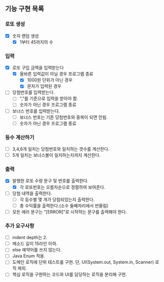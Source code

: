 ## 기능 구현 목록

### 로또 생성
- [X] 숫자 랜덤 생성
  - [X] 1부터 45까지의 수
  
### 입력
- [X] 로또 구입 금액을 입력받는다
  - [X] 올바른 입력값이 아닐 경우 프로그램 종료
    - [X] 1000원 단위가 아닌 경우  
    - [X] 문자가 입력된 경우
- [ ] 당첨번호를 입력받는다.
  - [ ] ","를 기준으로 입력을 받아야 함.
  - [ ] 숫자가 아닌 경우 프로그램 종료
- [ ] 보너스 번호를 입력받는다.
  - [ ] 보너스 번호는 기존 당첨번호와 중복이 되면 안됨.
  - [ ] 숫자가 아닌 경우 프로그램 종료

### 등수 계산하기
- [ ] 3,4,6개 일치는 당첨번호와 일치하는 갯수를 계산한다.
- [ ] 5개 일치는 보너스볼이 일치하는지까지 계산한다.

### 출력
- [X] 발행한 로또 수량 문구 및 번호를 출력한다.
  - [X] 각 로또번호는 오름차순으로 정렬하여 보여준다.
- [ ] 당첨 내역을 출력한다.
  - [ ] 각 등수별 몇 개가 당첨되었는지 출력한다.
  - [ ] 총 수익률을 출력한다.(소수 둘째자리에서 반올림)
- [ ] 모든 에러 문구는 "[ERROR]"로 시작하는 문구를 출력해야 한다. 

### 추가 요구사항
- [ ] indent depth는 2.
- [ ] 메소드 길이 15라인 이하.
- [ ] else 예약어를 쓰지 않는다.
- [ ] Java Enum 적용.
- [ ] 도메인 로직에 단위 테스트를 구현. 단, UI(System.out, System.in, Scanner) 로직 제외.
- [ ] 핵심 로직을 구현하는 코드와 UI를 담당하는 로직을 분리해 구현.

